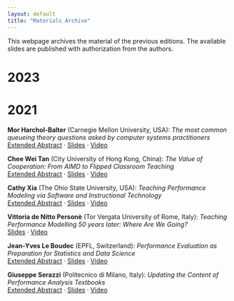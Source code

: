 ```yaml
---
layout: default
title: "Materials Archive"
---
```


This webpage archives the material of the previous editions. The available slides are published with authorization from the authors.

# 2023

# 2021

**Mor Harchol-Balter** (Carnegie Mellon University, USA): _The most common queueing theory questions asked by computer systems practitioners_    
[Extended Abstract](https://dl.acm.org/doi/10.1145/3543146.3543148) · [Slides](materials/2021-harcholbalter.pdf) · [Video](https://www.youtube.com/watch?v=KMvEGqP47qY)

**Chee Wei Tan** (City University of Hong Kong, China): _The Value of Cooperation: From AIMD to Flipped Classroom Teaching_    
[Extended Abstract](https://dl.acm.org/doi/10.1145/3543146.3543149) · [Slides](materials/2021-weitan.pdf) · [Video](https://www.youtube.com/watch?v=4xeaXSuMsyQ)

**Cathy Xia** (The Ohio State University, USA): _Teaching Performance Modeling via Software and Instructional Technology_    
[Extended Abstract](https://dl.acm.org/doi/10.1145/3543146.3543150) · [Slides](materials/2021-xia.pdf) · [Video](https://www.youtube.com/watch?v=Sz2aCJUbgFw)

**Vittoria de Nitto Personè** (Tor Vergata University of Rome, Italy): _Teaching Performance Modelling 50 years later: Where Are We Going?_    
[Slides](materials/2021-denitto.pdf) · [Video](https://www.youtube.com/watch?v=xkOpx_dWGm4)

**Jean-Yves Le Boudec** (EPFL, Switzerland): _Performance Evaluation as Preparation for Statistics and Data Science_    
[Extended Abstract](https://dl.acm.org/doi/10.1145/3543146.3543151) · [Slides](materials/2021-leboudec.pdf) · [Video](https://www.youtube.com/watch?v=HRtLhgX4zHk)

**Giuseppe Serazzi** (Politecnico di Milano, Italy): _Updating the Content of Performance Analysis Textbooks_    
[Extended Abstract](https://dl.acm.org/doi/10.1145/3543146.3543152) · [Slides](materials/2021-serazzi.pdf) · [Video](https://www.youtube.com/watch?v=cZCJFpvcriY)

